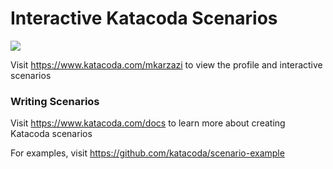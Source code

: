 # Interactive Katacoda Scenarios

[![](http://shields.katacoda.com/katacoda/mkarzazi/count.svg)](https://www.katacoda.com/mkarzazi "Get your profile on Katacoda.com")

Visit https://www.katacoda.com/mkarzazi to view the profile and interactive scenarios

### Writing Scenarios
Visit https://www.katacoda.com/docs to learn more about creating Katacoda scenarios

For examples, visit https://github.com/katacoda/scenario-example
